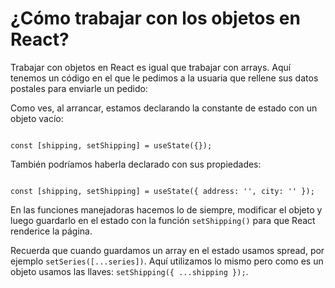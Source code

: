 # ¿Cómo trabajar con los objetos en React?

Trabajar con objetos en React es igual que trabajar con arrays. Aquí tenemos un código en el que le pedimos a la usuaria que rellene sus datos postales para enviarle un pedido:

Como ves, al arrancar, estamos declarando la constante de estado con un objeto vacío:

```

const [shipping, setShipping] = useState({});
```

También podríamos haberla declarado con sus propiedades:

```

const [shipping, setShipping] = useState({ address: '', city: '' });
```

En las funciones manejadoras hacemos lo de siempre, modificar el objeto y luego guardarlo en el estado con la función `setShipping()` para que React renderice la página.

Recuerda que cuando guardamos un array en el estado usamos spread, por ejemplo `setSeries([...series])`. Aquí utilizamos lo mismo pero como es un objeto usamos las llaves: `setShipping({ ...shipping });`.
